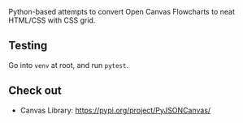 Python-based attempts to convert Open Canvas Flowcharts to neat HTML/CSS with CSS grid.

## Testing

Go into `venv` at root, and run `pytest`.


## Check out

- Canvas Library: https://pypi.org/project/PyJSONCanvas/